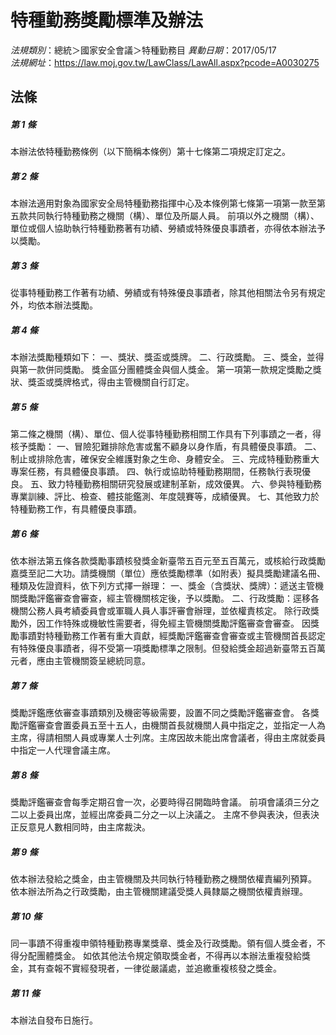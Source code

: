 # 特種勤務獎勵標準及辦法

*法規類別*：總統＞國家安全會議＞特種勤務目
*異動日期*：2017/05/17  
*法規網址*：https://law.moj.gov.tw/LawClass/LawAll.aspx?pcode=A0030275



## 法條
##### 第 1 條
本辦法依特種勤務條例（以下簡稱本條例）第十七條第二項規定訂定之。

##### 第 2 條
本辦法適用對象為國家安全局特種勤務指揮中心及本條例第七條第一項第一款至第五款共同執行特種勤務之機關（構）、單位及所屬人員。
前項以外之機關（構）、單位或個人協助執行特種勤務著有功績、勞績或特殊優良事蹟者，亦得依本辦法予以獎勵。

##### 第 3 條
從事特種勤務工作著有功績、勞績或有特殊優良事蹟者，除其他相關法令另有規定外，均依本辦法獎勵。

##### 第 4 條
本辦法獎勵種類如下：
一、獎狀、獎盃或獎牌。
二、行政獎勵。
三、獎金，並得與第一款併同獎勵。
獎金區分團體獎金與個人獎金。
第一項第一款規定獎勵之獎狀、獎盃或獎牌格式，得由主管機關自行訂定。

##### 第 5 條
第二條之機關（構）、單位、個人從事特種勤務相關工作具有下列事蹟之一者，得核予獎勵：
一、冒險犯難排除危害或奮不顧身以身作盾，有具體優良事蹟。
二、制止或排除危害，確保安全維護對象之生命、身體安全。
三、完成特種勤務重大專案任務，有具體優良事蹟。
四、執行或協助特種勤務期間，任務執行表現優良。
五、致力特種勤務相關研究發展或建制革新，成效優異。
六、參與特種勤務專業訓練、評比、檢查、體技能鑑測、年度競賽等，成績優異。
七、其他致力於特種勤務工作，有具體優良事蹟。

##### 第 6 條
依本辦法第五條各款獎勵事蹟核發獎金新臺幣五百元至五百萬元，或核給行政獎勵嘉獎至記二大功。請獎機關（單位）應依獎勵標準（如附表）擬具獎勵建議名冊、種類及佐證資料，依下列方式擇一辦理：
一、獎金（含獎狀、獎牌）：遞送主管機關獎勵評鑑審查會審查，經主管機關核定後，予以獎勵。
二、行政獎勵：逕移各機關公務人員考績委員會或軍職人員人事評審會辦理，並依權責核定。
除行政獎勵外，因工作特殊或機敏性需要者，得免經主管機關獎勵評鑑審查會審查。
因獎勵事蹟對特種勤務工作著有重大貢獻，經獎勵評鑑審查會審查或主管機關首長認定有特殊優良事蹟者，得不受第一項獎勵標準之限制。但發給獎金超過新臺幣五百萬元者，應由主管機關簽呈總統同意。

##### 第 7 條
獎勵評鑑應依審查事蹟類別及機密等級需要，設置不同之獎勵評鑑審查會。
各獎勵評鑑審查會置委員五至十五人，由機關首長就機關人員中指定之，並指定一人為主席，得請相關人員或專業人士列席。主席因故未能出席會議者，得由主席就委員中指定一人代理會議主席。

##### 第 8 條
獎勵評鑑審查會每季定期召會一次，必要時得召開臨時會議。
前項會議須三分之二以上委員出席，並經出席委員二分之一以上決議之。
主席不參與表決，但表決正反意見人數相同時，由主席裁決。

##### 第 9 條
依本辦法發給之獎金，由主管機關及共同執行特種勤務之機關依權責編列預算。
依本辦法所為之行政獎勵，由主管機關建議受獎人員隸屬之機關依權責辦理。

##### 第 10 條
同一事蹟不得重複申領特種勤務專業獎章、獎金及行政獎勵。領有個人獎金者，不得分配團體獎金。
如依其他法令規定領取獎金者，不得再以本辦法重複發給獎金，其有查報不實經發現者，一律從嚴議處，並追繳重複核發之獎金。

##### 第 11 條
本辦法自發布日施行。



